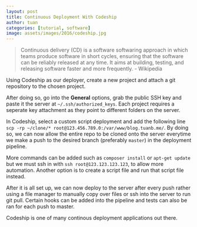 ```yaml
---
layout: post
title: Continuous Deployment With Codeship
author: tuan
categories: [tutorial, software]
image: assets/images/2016/codeship.jpg
---
```


> Continuous delivery (CD) is a software softwaring approach in which teams produce 
> software in short cycles, ensuring that the software can be reliably released at any 
> time. It aims at building, testing, and releasing software faster and more frequently. - Wikipedia

Using Codeship as our deployer, create a new project and attach a git 
repository to the chosen project.

After doing so, go into the **General** options, grab the public SSH key and paste it
the server at `~/.ssh/authorized_keys`. Each project requires a seperate key attachment
as they point to different folders on the server.

In Codeship, select a custom script deployment and add the following line
`scp -rp ~/clone/* root@123.456.789.0:/var/www/blog.tuanb.me/`. By doing so, we can now
allow the entire repo to be cloned onto the server everytime we make a push to the 
desired branch (preferably `master`) in the deployment pipeline.

More commands can be added such as `composer install` or `apt-get update` but we must
ssh in with `ssh root@123.123.123.123`, to allow more automation. Another option is to 
create a script file and run that script file instead.

After it is all set up, we can now deploy to the server after every push rather using a file
manager to manually copy over files or ssh into the server to run git pull. Certain hooks
can be added into the pipeline and tests can also be ran for each push to master.

Codeship is one of many continous deployment applications out there.